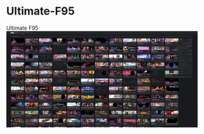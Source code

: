 # Ultimate-F95
Ultimate F95
![Screenshot of a comment on a GitHub issue showing an image, added in the Markdown, of an Octocat smiling and raising a tentacle.](Image.jpg)

